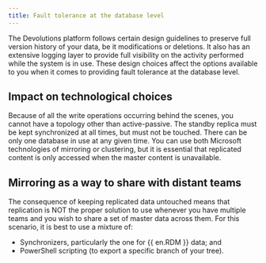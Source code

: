 ```yaml
---
title: Fault tolerance at the database level
---
```

The Devolutions platform follows certain design guidelines to preserve full version history of your data, be it modifications or deletions. It also has an extensive logging layer to provide full visibility on the activity performed while the system is in use. These design choices affect the options available to you when it comes to providing fault tolerance at the database level. 

## Impact on technological choices

Because of all the write operations occurring behind the scenes, you cannot have a topology other than active-passive. The standby replica must be kept synchronized at all times, but must not be touched. There can be only one database in use at any given time. You can use both Microsoft technologies of mirroring or clustering, but it is essential that replicated content is only accessed when the master content is unavailable. 

## Mirroring as a way to share with distant teams

The consequence of keeping replicated data untouched means that replication is NOT the proper solution to use whenever you have multiple teams and you wish to share a set of master data across them. For this scenario, it is best to use a mixture of:  

* Synchronizers, particularly the one for {{ en.RDM }} data; and  
* PowerShell scripting (to export a specific branch of your tree). 
